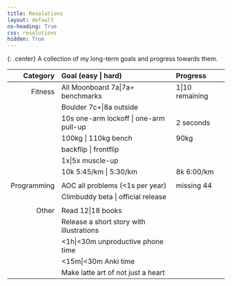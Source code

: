 ```yaml
---
title: Resolutions
layout: default
no-heading: True
css: resolutions
hidden: True
---
```


{: .center}
A collection of my long-term goals and progress towards them.

| Category | Goal (<span class="silver">easy</span> \| <span class="gold">hard</span>) | Progress |
| --:  | :-- | :-- |
| Fitness | All Moonboard <span class="silver">7a</span>\|<span class="gold">7a+</span> benchmarks | <span class="silver">1</span>\|<span class="gold">10</span> remaining |
|         | Boulder <span class="silver">7c+</span>\|<span class="gold">8a</span> outside | |
|         | <span class="silver">10s one-arm lockoff</span> \| <span class="gold">one-arm pull-up</span> | 2 seconds |
|         | <span class="silver">100kg</span> \| <span class="gold">110kg</span> bench | 90kg |
|         | <span class="silver">backflip</span> \| <span class="gold">frontflip</span> | |
|         | <span class="silver">1x</span>\|<span class="gold">5x</span> muscle-up | |
|         | 10k <span class="silver">5:45/km</span> \| <span class="gold">5:30/km</span>  | 8k 6:00/km |
|         | | |
| Programming | AOC <span class="silver">all problems</span> (<span class="gold">&lt;1s per year</span>) | missing 44 |
|             | Climbuddy <span class="silver">beta</span> \| <span class="gold">official release</span> | |
|       | | |
| Other | Read <span class="silver">12</span>\|<span class="gold">18</span> books | |
|       | Release a <span class="silver">short story</span> <span class="gold">with illustrations</span> | |
|       | <span class="silver">&lt;1h</span>\|<span class="gold">&lt;30m</span> unproductive phone time | |
|       | <span class="silver">&lt;15m</span>\|<span class="gold">&lt;30m</span> Anki time | |
|       | Make <span class="silver">latte art</span> of <span class="gold">not just a heart</span> |  |

